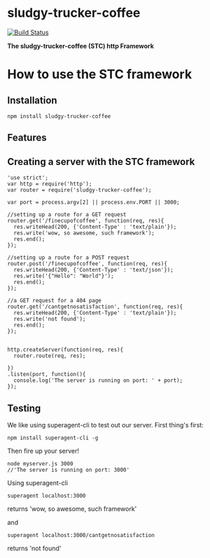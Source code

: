 # sludgy-trucker-coffee

[![Build Status](https://travis-ci.org/timcmiller/sludgy-trucker-coffee.svg)](https://travis-ci.org/timcmiller/sludgy-trucker-coffee)

<strong>The sludgy-trucker-coffee (STC) http Framework</strong>

How to use the STC framework
=====================
Installation
-------------
```npm install sludgy-trucker-coffee```

Features
-----------


Creating a server with the STC framework
--------------------
```
'use strict';
var http = require('http');
var router = require('sludgy-trucker-coffee');

var port = process.argv[2] || process.env.PORT || 3000;

//setting up a route for a GET request
router.get('/finecupofcoffee', function(req, res){
  res.writeHead(200, {'Content-Type' : 'text/plain'});
  res.write('wow, so awesome, such framework');
  res.end();
});

//setting up a route for a POST request
router.post('/finecupofcoffee', function(req, res){
  res.writeHead(200, {'Content-Type' : 'text/json'});
  res.write('{"Hello": "World"}');
  res.end();
});

//a GET request for a 404 page
router.get('/cantgetnosatisfaction', function(req, res){
  res.writeHead(200, {'Content-Type' : 'text/plain'});
  res.write('not found');
  res.end();
});


http.createServer(function(req, res){
  router.route(req, res);

})
.listen(port, function(){
  console.log('The server is running on port: ' + port);
});

```

Testing
-------
We like using superagent-cli to test out our server. First thing's first:
```
npm install superagent-cli -g
```
Then fire up your server!
```
node myserver.js 3000
//'The server is running on port: 3000'
```

Using superagent-cli
```
superagent localhost:3000
```
returns 'wow, so awesome, such framework'

and
```
superagent localhost:3000/cantgetnosatisfaction
```
returns 'not found'
